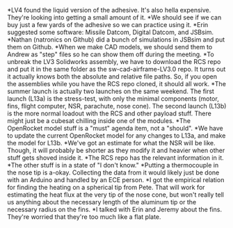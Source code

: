 *LV4 found the liquid version of the adhesive. It's also hella expensive. They're looking into getting a small amount of it.
*We should see if we can buy just a few yards of the adhesive so we can practice using it.
*Erin suggested some software: Missile Datcom, Digital Datcom, and JSBsim. 
	*Nathan (natronics on Github) did a bunch of simulations in JSBsim and put them on Github.
*When we make CAD models, we should send them to Andrew as "step" files so he can show them off during the meeting.
*To unbreak the LV3 Solidworks assembly, we have to download the RCS repo and put it in the same folder as the sw-cad-airframe-LV3.0 repo. It turns out it actually knows both the absolute and relative file paths. So, if you open the assemblies while you have the RCS repo cloned, it should all work. 
*The summer launch is actually two launches on the same weekend. The first launch (L13a) is the stress-test, with only the minimal components (motor, fins, flight computer, NSR, parachute, nose cone). The second launch (L13b) is the more normal loadout with the RCS and other payload stuff. There might just be a cubesat chilling inside one of the modules. 
*The OpenRocket model stuff is a "must" agenda item, not a "should". 
	*We have to update the current OpenRocket model for any changes to L13a, and make the model for L13b.
	*We've got an estimate for what the NSR will be like. Though, it will probably be shorter as they modify it and heavier when other stuff gets shoved inside it.
	*The RCS repo has the relevant information in it. 
	*The other stuff is in a state of "I don't know."
*Putting a thermocouple in the nose tip is a-okay. Collecting the data from it would likely just be done with an Arduino and handled by an ECE person. 
*I got the empirical relation for finding the heating on a spherical tip from Pete. That will work for estimating the heat flux at the very tip of the nose cone, but won't really tell us anything about the necessary length of the aluminum tip or the necessary radius on the fins. 
*I talked with Erin and Jeremy about the fins. They're worried that they're too much like a flat plate. 
